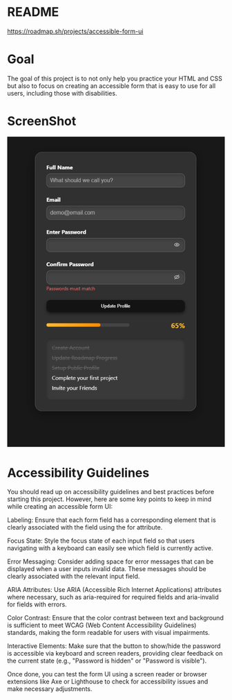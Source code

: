 # README

https://roadmap.sh/projects/accessible-form-ui

# Goal

The goal of this project is to not only help you practice your HTML and CSS but also to focus on creating an accessible form that is easy to use for all users, including those with disabilities. 

# ScreenShot

![alt Text](07-Accessible-Form-UI.png)



# Accessibility Guidelines

You should read up on accessibility guidelines and best practices before starting this project. However, here are some key points to keep in mind while creating an accessible form UI:

Labeling: Ensure that each form field has a corresponding <label> element that is clearly associated with the field using the for attribute.

Focus State: Style the focus state of each input field so that users navigating with a keyboard can easily see which field is currently active.

Error Messaging: Consider adding space for error messages that can be displayed when a user inputs invalid data. These messages should be clearly associated with the relevant input field.

ARIA Attributes: Use ARIA (Accessible Rich Internet Applications) attributes where necessary, such as aria-required for required fields and aria-invalid for fields with errors.

Color Contrast: Ensure that the color contrast between text and background is sufficient to meet WCAG (Web Content Accessibility Guidelines) standards, making the form readable for users with visual impairments.

Interactive Elements: Make sure that the button to show/hide the password is accessible via keyboard and screen readers, providing clear feedback on the current state (e.g., "Password is hidden" or "Password is visible").

Once done, you can test the form UI using a screen reader or browser extensions like Axe or Lighthouse to check for accessibility issues and make necessary adjustments.